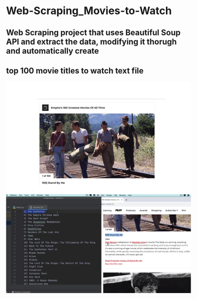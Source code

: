 # Web-Scraping_Movies-to-Watch

## Web Scraping project that uses Beautiful Soup API and extract the data, modifying it thorugh and automatically create 
## top 100 movie titles to watch text file

<img src ="img.png">
<img src ="img_1.png">
